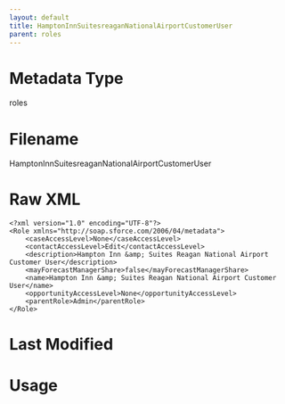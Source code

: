 ```yaml
---
layout: default
title: HamptonInnSuitesreaganNationalAirportCustomerUser
parent: roles
---
```

# Metadata Type
roles


# Filename 
HamptonInnSuitesreaganNationalAirportCustomerUser


# Raw XML
```
<?xml version="1.0" encoding="UTF-8"?>
<Role xmlns="http://soap.sforce.com/2006/04/metadata">
    <caseAccessLevel>None</caseAccessLevel>
    <contactAccessLevel>Edit</contactAccessLevel>
    <description>Hampton Inn &amp; Suites Reagan National Airport Customer User</description>
    <mayForecastManagerShare>false</mayForecastManagerShare>
    <name>Hampton Inn &amp; Suites Reagan National Airport Customer User</name>
    <opportunityAccessLevel>None</opportunityAccessLevel>
    <parentRole>Admin</parentRole>
</Role>
```


# Last Modified


# Usage
